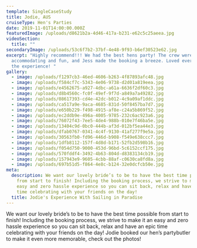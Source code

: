 ```yaml
---
template: SingleCaseStudy
title: Jodie, AUS
cruiseType: Hen's Parties
date: 2019-11-01T14:00:00.000Z
featuredImage: /uploads/d8621b2a-4d46-417a-b231-e62c5c25aeea.jpg
videoSection:
  title: ""
secondaryImage: /uploads/53c6f7b2-37bf-4e48-9f93-b6ef30523e62.jpg
excerpt: "Highly recommend!!! We had the best hens party! The crew were so
  accommodating and fun, and Jess made the booking a breeze. Loved every bit of
  the experience! "
gallery:
  - image: /uploads/f1297cb3-46ed-4606-b263-4f87893afc48.jpg
  - image: /uploads/f584cf7c-5343-4e06-9738-d2d01a819eea.jpg
  - image: /uploads/e4562675-a927-4dbc-a61a-6636f2df60c3.jpg
  - image: /uploads/d8b4560c-fc0f-49ef-9f7d-a849a7a49282.jpg
  - image: /uploads/08617393-cd4e-42dc-b012-4c9a09af1ddc.jpg
  - image: /uploads/ca517a9e-9aca-4685-831d-50f8457ba7d7.jpg
  - image: /uploads/e650b229-f498-4915-af8e-c24a5b869f52.jpg
  - image: /uploads/ec2ddb9e-496a-4005-9785-232c6ac923a6.jpg
  - image: /uploads/76072f43-7ee5-4de4-988b-010e7f46ba5e.jpg
  - image: /uploads/13404c9d-0bc0-444b-af3d-012bf5ea44e3.jpg
  - image: /uploads/dfab0767-0341-4c4f-9130-41af277f9e5a.jpg
  - image: /uploads/30563fb0-fd96-446d-b908-f549e638ccc7.jpg
  - image: /uploads/1dfb8112-157f-4d8d-b171-52fb2d598b16.jpg
  - image: /uploads/f054d750-9000-453d-96bd-5c6152ccf175.jpg
  - image: /uploads/570fddf4-3492-4b63-804d-d8383134cb19.jpg
  - image: /uploads/157943e9-9605-4cbb-88af-c0630ca8fd8a.jpg
  - image: /uploads/697b51d5-f864-4e8c-b124-32e0dcfcb50e.jpg
meta:
  description: We want our lovely bride’s to be to have the best time possible
    from start to finish! Including the booking process, we strive to make it an
    easy and zero hassle experience so you can sit back, relax and have an epic
    time celebrating with your friends on the day!
  title: Jodie's Experience With Sailing in Paradise
---
```

We want our lovely bride’s to be to have the best time possible from start to finish! Including the booking process, we strive to make it an easy and zero hassle experience so you can sit back, relax and have an epic time celebrating with your friends on the day! Jodie booked our hen’s partybutler to make it even more memorable, check out the photos!